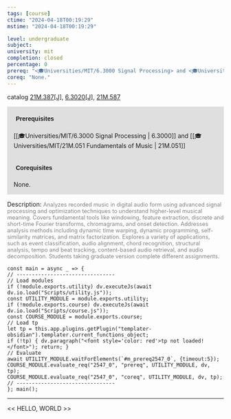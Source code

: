 ```yaml
---
tags: [course]
ctime: "2024-04-18T00:19:29"
mstime: "2024-04-18T00:19:29"

level: undergraduate
subject: 
university: mit
completion: closed
percentage: 0
prereq: "<🎓Universities/MIT/6.3000 Signal Processing> and <🎓Universities/MIT/21M.051 Fundamentals of Music>"
coreq: "None."
---
```


catalog [21M.387[J]](http://student.mit.edu/catalog/m21Ma.html#21M.387), [6.3020[J]](http://student.mit.edu/catalog/m6c.html#6.3020), [21M.587](http://student.mit.edu/catalog/m21Ma.html#21M.587)

<span style="display: block; padding: 15px; background-color: rgb(100, 100, 100, 0.2);"><font id="m_prereq2547_0" style="display: block; font-family: Arial, sans-serif; font-weight: bold; padding: 5px">Prerequisites</font><br><span id="prereq2547_0">[[🎓Universities/MIT/6.3000 Signal Processing | 6.3000]] and [[🎓Universities/MIT/21M.051 Fundamentals of Music | 21M.051]]</span></span>
<span style="display: block; padding: 15px; background-color: rgb(100, 100, 100, 0.2);"><font id="m_coreq2547_0" style="display: block; font-family: Arial, sans-serif; font-weight: bold; padding: 5px">Corequisites</font><br><span id="coreq2547_0">None.</span></span>

<font style="">Description:</font>
<font style="color: grey; font-size: 0.8rem;">Analyzes recorded music in digital audio form using advanced signal processing and optimization techniques to understand higher-level musical meaning. Covers fundamental tools like windowing, feature extraction, discrete and short-time Fourier transforms, chromagrams, and onset detection. Addresses analysis methods including dynamic time warping, dynamic programming, self-similarity matrices, and matrix factorization. Explores a variety of applications, such as event classification, audio alignment, chord recognition, structural analysis, tempo and beat tracking, content-based audio retrieval, and audio decomposition. Students taking graduate version complete different assignments.</font>

```dataviewjs
const main = async _ => {
// --------------------------------
// Load modules
if (!module.exports.utility) dv.executeJs(await dv.io.load("Scripts/utility.js"));
const UTILITY_MODULE = module.exports.utility;
if (!module.exports.course) dv.executeJs(await dv.io.load("Scripts/course.js"));
const COURSE_MODULE = module.exports.course;
// Load tp
let tp = this.app.plugins.getPlugin("templater-obsidian").templater.current_functions_object;
if (!tp) { dv.paragraph("<font style='color: red'>tp not loaded!</font>"); return; }
// Evaluate
await UTILITY_MODULE.waitForElements(`#m_prereq2547_0`, {timeout:5});
COURSE_MODULE.evaluate_req("2547_0", "prereq", UTILITY_MODULE, dv, tp);
COURSE_MODULE.evaluate_req("2547_0", "coreq", UTILITY_MODULE, dv, tp);
// --------------------------------
}; main();
```

---

<< HELLO, WORLD >>
